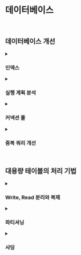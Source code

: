 # 데이터베이스

<br>

## 데이터베이스 개선

<details>
    <summary><h3>인덱스</h3></summary>
    <p>
        인덱스 튜닝을 하는 이유는 <strong>애플리케이션에서 실행되는 쿼리 실행 속도를 향상</strong>하기 위함!<br>
        <br>
        <strong>쿼리 실행 속도가 느려지면 사용자 요청이 서버에 쌓이게 되어 처리 대기 시간이 증가</strong>한다.<br>
        그만큼 <strong>CPU와 메모리 오버헤드가 발생</strong>하고 이는 <strong>전체 서버의 성능 저하를 유발</strong>한다.<br>
        <br>
        오버헤드: 시스템이 어떤 작업을 처리할 때, 필수 작업 이외에 발생하는 추가적인 자원 소비<br>
    </p>
    <br><br>
    <ul>
        <li><strong>인덱스 생성</strong>
            <ul>
                <li>자주 검색되어야 하고 크기가 최소화되어야 하며, 카디널리티가 높아야 한다.</li>
                <li>분포도가 좋은(중복이 적은) 칼럼과 기본 키, 조인 조건 칼럼에 인덱스를 구성하는 것이 좋다.</li>
                <li>인덱스 역시 비용이므로 과도한 인덱스 생성이 꼭 좋은 것만은 아님을 인지해야 한다.</li>
            </ul>
            </li>
            <br><br>
            <li><strong>인덱스 생성이 필요한 칼럼의 조건</strong>
            <ul>
                <li>WHERE, JOIN, ORDER BY 등에 자주 사용되는 칼럼</li>
                <li>중복이 적고 고유값이 많은, 즉 카디널리티가 높은 칼럼</li>
                <li>데이터 타입 크기가 작을수록 유리 (디스크 I/O 효율 증가)</li>
                <li>기본 키나 외래 키 등 JOIN 조건에 자주 사용되는 칼럼</li>
                <li>단일 인덱스보다는 실제로 함께 사용되는 조건들을 고려한 복합 인덱스가 더 효과적</li>
            </ul>
            </li>
            <br><br>
            <li><strong>인덱스를 타지 않는 경우</strong>
                <ol>
                    <li>인덱스 칼럼에 함수나 연산이 적용된 경우
                        <pre><code>
            WHERE SUBSTRING(name, 1, 4) = 'Choi';
            WHERE column1 + 10 = 20;
            WHERE CONCAT(first_name, last_name) = 'JisooChoi';
                        </code></pre>
                    </li>
                <li>
                    부정형 비교(조건 거부) 사용 시<br>
                    (긍정형 비교는 인덱스를 타지만 데이터 분포에 따라 효과가 거의 없을 수 있다.)
                    <pre><code>
            WHERE status != 'active';
            WHERE id NOT IN (1, 2, 3);
                    </code></pre>
                </li>
                <li>
                    카디널리티가 낮거나 값 범위가 넓은 조건
                    <pre><code>
            WHERE gender = 'F';  -- 값이 2개뿐이면 인덱스 효율 낮음
                    </code></pre>
                </li>
                <li>
                LIKE 절에 와일드카드(%)가 앞에 있는 경우
                    <pre><code>
            WHERE name LIKE '%soo';  -- 인덱스 사용 불가
            WHERE name LIKE 'ji%';   -- 인덱스 사용 가능
                    </code></pre>
                </li>
                <li>
                    인덱스 칼럼에 형변환이 일어난 경우
                    <pre><code>
            WHERE user_id = '123';  -- user_id가 INT인데 문자열로 비교
                    </code></pre>
                </li>
            </ol>
        </li>
    </ul>
    <br><br>
    <p>
        <strong>- 인덱스 튜닝</strong>: 이미 잘 작성된 쿼리를 더 빠르게 실행시키기 위해 인덱스를 조정<br>
        <strong>- 쿼리 최적화</strong>: 쿼리 문장 자체를 바꾸거나, 필요하면 테이블 구조까지 변경하는 작업
    </p>
    <br>
    <p>
        DB 서버는 애플리케이션 서버보다 투입 비용이 훨씬 높기 때문에 확장이 쉽지 않다. 따라서 올바른 SQL 수행을 위한 튜닝이 반드시 선행되어야 한다.<br>
    </p>
    <br><br>
</details>

<details>
    <summary><h3>실행 계획 분석</h3></summary>
    <p>일반 SELECT 쿼리 앞에 <code>EXPLAIN</code>을 추가해주면 된다.</p>
    <ul>
        <h3>[주요 항목]</h3>
            <ul>
                <li>select_type: SELECT 문 유형 (SIMPLE, SUBQUERY, UNION 등)</li>
                <li>type: 테이블에서 데이터를 읽는 방식 (좋을수록 빠름)</li>
                <li>possible_keys: 옵티마이저가 사용할 수 있는 인덱스 후보 목록</li>
                <li>key: 실제로 사용된 인덱스</li>
                <li>key_len: 사용된 인덱스의 크기 (바이트)</li>
                <li>ref: 조인할 때 어떤 컬럼이나 상수를 기준으로 연결하는지</li>
                <li>rows: 이 쿼리에서 읽을 것으로 예상되는 행 수</li>
                <li>filtered: 조건에 의해 걸러질 것으로 예상되는 비율(%)</li>
                <li>extra: 실행 방식에 대한 추가 정보 (Using temporary, Using filesort 등)</li>
            </ul>
        <br><br>
        <li><strong>select_type: 쿼리 안에 서브쿼리, UNION 등이 어떻게 구성되어 있는지 보여줌</strong>
            <ul>
                <li>복잡한 쿼리 구조(서브쿼리, UNION 등)는 성능 저하의 원인이 될 수 있음</li>
                <li>특히 DEPENDENT SUBQUERY, DEPENDENT UNION 같은 항목이 보이면 성능 병목 가능성 있음</li>
            </ul>
        </li>
        <br>
        <li><strong>⭐️ type: 테이블에 어떻게 접근하는지, 실제로 데이터를 어떻게 읽고 있는지를 보여주는 항목</strong><br>
            <ul>
                <li>type이 좋을 수록 쿼리가 빠르고 효율적</li>
                <li>ALL이나 index는 풀 테이블 스캔에 가까워 성능 이슈 가능성이 높다.</li>
            </ul>
        </li>
        <br><br>
        <li><strong>UNION</strong><br>
            UNION은 여러 SELECT 결과를 하나로 합치는 기능.<br>
            결과에서 중복된 행은 제거된다. => 이 과정에서 정렬(SORT)과 비교 연산이 필요해 성능 부담이 크다.<br>
            <br>
            DEPENDENT UNION, UNION RESULT는 성능에 안 좋다.<br>
            <br><br>
            <strong>UNION 개선하기</strong>
            <ul>
                <li>1. UNION은 UNION ALL로 바꾸기<br>
                    UNION ALL은 중복 제거를 하지 않아, 정렬 비용이 없다.<br>단, 정말 중복 허용해도 되는지를 잘 확인해야 한다.
                </li>
                <li>2. 서브쿼리를 최적화해서 결과 집합 크기 줄이기<br>
                    ex) WHERE 조건을 더 정교하게 걸어서 불필요한 row를 줄이기
                </li>
                <li>3. UNION 대신 JOIN 사용을 고려하기<br>
                    - JOIN이 더 효율적일 수 있음<br>
                    - 두 SELECT가 같은 조건이나 키를 기준으로 묶을 수 있는 구조라면 JOIN이 더 나음
                </li>
            </ul>
        </li>
        <br>
        <li><strong>성능이 좋은 실행 계획 기준</strong>
            <ul>
                <li>select_type: SIMPLE, PRIMARY, DERIVED</li>
                <li>type: system, const, eq_ref</li>
                <li>extra: Using index</li>
                <br>
            </ul>
            나머지 값들은 성능 저하 가능성이 있으므로 튜닝 대상 후보로 보고 속도 측정을 해보아야 한다.
            <br><br>
        </li>
    </ul>
    <br>
    <p>
        DB 서버는 애플리케이션 서버보다 투입 비용이 훨씬 높기 때문에 확장이 쉽지 않다. 따라서 올바른 SQL 수행을 위한 튜닝이 반드시 선행되어야 한다.<br>
    </p>
    <p><strong>* 옵티마이저</strong>: 데이터베이스가 쿼리를 가장 빠르게 실행할 수 있도록 실행 계획을 자동으로 결정하는 엔진<br>
        <strong>* 풀텍스트 인덱스</strong>: 문자열을 대상으로 검색어 포함 여부, 유사도, 키워드 검색 등을 지원하는 특수 인덱스<br>
        <strong>* 인덱스 튜닝</strong>: 이미 잘 작성된 쿼리를 더 빠르게 실행시키기 위해 인덱스를 조정<br>
        <strong>* 쿼리 최적화</strong>: 쿼리 문장 자체를 바꾸거나, 필요하면 테이블 구조까지 변경하는 작업
    </p>
    <br><br>
</details>

<details>
    <summary><h3>커넥션 풀</h3></summary>
    <p>
        * 커넥션 풀(Connection Pool): <strong>DB 연결을 미리 만들어두고 재사용</strong>함으로써 성능을 높이는 방식<br>
        * 커넥션 풀 사이즈: <strong>동시에 몇 개의 DB 연결</strong>을 허용할 것인지 설정<br>
        <br><br>
        데이터베이스 커넥션 풀 사이즈는 <strong>애플리케이션의 성능, 데이터베이스의 자원, 그리고 실제 트래픽 패턴</strong>을 고려해서 설정 해야한다.<br>
        잘못 설정된 커넥션 수는 <strong>응답 지연, 리소스 낭비, 시스템 과부하</strong>로 이어질 수 있다.<br><br>
        * 데이터베이스 자원: CPU 성능 + 메모리 + 디스크I/O(데이터를 읽고 쓰는 속도) + 네트워크 대역폭(DB와 애플리케이션 서버 간 데이터 전송 속도) + DB 엔진 설정(동시 연결 수와 버퍼 크기 제한)<br>
        <br>
    </p>
    <br>
    <h3>커넥션 풀 사이즈 설정 기준</h3>
    <code>최대 커넥션 수 = 애플리케이션 서버 수 × 서버당 커넥션 수<br></code>
    <ul>
        <br>
        <li><strong>고려 요소</strong>
            <ul>
                <li>초당 요청 쿼리 수 (QPS: Queries Per Second)</li>
                <li>요청당 평균 쿼리 처리 시간</li>
                <li>최대 피크 시간대의 요청량</li>
                <li>DB 서버의 max_connections 값 (DB 서버가 동시에 처리할 수 있는 최대 클라이언트 연결 수)</li>
                <li>DB 서버의 CPU, 메모리 등 리소스 여유</li>
                <li>슬로우 쿼리 발생 여부 (느린 쿼리는 커넥션을 오래 붙잡아두기 때문)</li>
            </ul>
        </li>
        <br>
        예: QPS가 100이고, 쿼리당 평균 처리 시간이 100ms라면,<br>
        동시에 활성화되는 커넥션은 약 10개 필요하다.<br>
        → 안전하게 2배인 20개 정도로 설정 후 테스트<br>
        <br>
    </ul>
    <h3>병목과 튜닝 전략</h3>
    <ul>
        <li><strong>성능 병목 원인</strong><br>
            <ul>
                <li><strong>1. 커넥션 풀 부족</strong> → 대기 시간 증가</li>
                <li><strong>2. 슬로우 쿼리</strong> → 커넥션 점유 시간 증가 →  풀 고갈</li>
            </ul>
        </li>
        <li><strong>해결 전략</strong><br>
            <ul>
                <li>쿼리 튜닝: 슬로우 쿼리 제거 → 커넥션 점유 시간 단축</li>
                <li>풀 사이즈 조정: 점진적으로 늘리며 모니터링</li>
                <li>성능 테스트 반복: 실제 트래픽 시뮬레이션 후 적정값 도출</li>
                <li>최대 허용 커넥션 수 고려: DB가 감당 가능한 범위 내에서 설정</li>
            </ul>
        </li>
        <br><br>
    </ul>
    <h3>실무 예시</h3>
    <ul>
        <li>WAS(Web Application Server) 서버 3대</li>
        <li>초당 150 쿼리 발생</li>
        <li>쿼리당 평균 처리 시간 50ms</li>
        <br>
        <code>1000ms / 50ms = 20</code><br>
        → 한 커넥션은 초당 최대 20개의 쿼리 처리 가능 (1초 = 1000ms)<br>
        <code>150 / 20 = 7.5</code><br>
        → 초당 150 쿼리 처리하려면 7.5개 커넥션이 필요함<br>
        <br>
        최소 8개의 커넥션이 있어야 함<br>
        여유 고려해 서버당 커넥션 풀 사이즈를 20 ~ 30개 설정<br>
        <br>
        <li>
            왜 20 ~ 30개로 설정할까?
            <ul>
                <strong>1. 트래픽은 늘 평균이 아니라 피크를 기준으로 튜닝해야 하기 때문</strong><br>
                → 순간 150개가 아니라 200개, 300개까지 치솟을 수도 있음<br><br>
                <strong>2. 슬로우 쿼리나 일시적인 병목 상황이 있을 수 있기 때문</strong><br>
                → 어떤 쿼리는 50ms보다 오래 걸릴 수 있음. 그동안 커넥션은 반납되지 않고 점유된 채 대기함<br><br>
                <strong>3. 비즈니스 로직 중간에 커넥션을 오래 점유하는 경우 대비</strong><br>
                → 트랜잭션 처리, 외부 API 연동 등<br><br>
                <strong>4. 3대 WAS로 분산되어 있기 때문에 개별 서버당 충분한 커넥션 확보 필요</strong><br>
                → 전체적으로는 20개면 충분할 수 있어도, 일부 WAS에 트래픽이 쏠리면 서버 1대당 커넥션 수가 부족할 수 있음<br><br>
                <strong>5. 풀은 부족하면 병목, 많아도 리소스 낭비는 거의 없음</strong><br>
                → 커넥션 풀을 20개로 설정했다고 해서 항상 20개가 활성화되는 것이 아님. 대부분 idle 상태에 있음<br>
                → 풀 사이즈 = 최대 허용치. 리소스 낭비 없음<br>
            </ul>
        </li>
    </ul>

</details>

<details>
    <summary><h3>중복 쿼리 개선</h3></summary>
    <p>
        <strong>DB 접근 횟수를 줄이고, 인덱스를 활용해 응답 시간을 개선</strong>하는 것이 애플리케이션 성능 최적화의 가장 효과적인 방법<br>
    </p>
    <br>
    <ul>
        <li><strong>1. DB 접근 최소화</strong><br>
            <ul>
                <li>쿼리 호출 횟수를 줄이는 것이 가장 우선</li>
                <li>자주 사용하는 데이터를 캐싱하거나, <strong>한 번에 묶어서 조회하는 방식 고려해보기</strong></li>
            </ul>
        </li>
        <br>
        <li><strong>2. 로직으로 처리 가능한 것은 로직에서 처리</strong><br>
            <ul>
                <li>쿼리로 모든 걸 처리하지 말고, <strong>DB에서 가져온 데이터를 애플리케이션 로직에서 가공</strong><br></li>
                <li>ex) 필터링, 정렬, 집계 등을 로직 레벨에서 처리</li>
            </ul>
        </li>
        <br>
        <li><strong>3. 복잡한 조인은 애플리케이션에서 코드로 분리</strong><br>
            <ul>
                <li>조인 depth가 깊고 쿼리가 복잡하면 성능 저하 가능</li>
                <li>해결 방법<br>
                - 주요 테이블에서 데이터를 먼저 조회<br>
                - 해당 결과의 키(id 등)를 기준으로 다른 테이블을 개별 조회<br>
                - <strong>애플리케이션 레벨에서 코드로 결과 조합</strong> => merge(여러 데이터 소스를 하나로 합치기), filter, join(공통 키로 데이터를 연결) 수행<br>
                </li>
            </ul>
        </li>
        <br>
        <li><strong>4. 3번은 MSA에서도 유용한 전략</strong><br>
            <ul>
                <li><strong>MSA 환경에서는 서비스마다 DB를 분리해두는 경우가 많아, 복잡한 조인을 SQL에서 직접 수행하기 어렵다.</strong><br>
                이럴 경우, 각 서비스에서 데이터를 API로 조회하고, <strong>애플리케이션 또는 API Gateway에서 데이터를 조합</strong>해 응답을 구성하는 방식이 자주 사용된다.
                </li>
                <br>
            </ul>
        </li>
        <br><br>
    </ul>

</details>

<br>

## 대용량 테이블의 처리 기법

<details>
    <summary><h3>Write, Read 분리와 복제</h3></summary>
    <h3>리플리케이션(Replication)의 목적</h3>
    <ol>
        <li>
        <strong>가용성과 안정성 확보</strong><br>
        데이터를 실시간 또는 거의 실시간으로 다른 DB에 복제
        </li>
        <li>
        <strong>백업 및 복구 대비</strong><br>
        장애 시 슬레이브를 마스터로 전환 가능 (High Availability)
        </li>
        <li>
        <strong>대용량 처리 효율성</strong><br>
        - 데이터 분석, 큐 전송 등 비즈니스 트랜잭션과 분리된 작업을 슬레이브에서 수행해 마스터 부하 방지<br>
        - 복잡한 조인이나 대용량 데이터 조회 시 슬레이브에서 처리해 마스터 부하 방지
        </li>
    </ol>
    <br>
    <h3>마스터와 슬레이브의 사양 차이를 최소화해야 하는 이유</h3>
    <ol>
    <li>
        <strong>복제 지연</strong><br>
        슬레이브가 마스터의 변경 내용을 제시간에 반영하지 못해 실시간 데이터 일관성에 문제가 생김.
    </li>
    <br>
    <li>
        <strong>버퍼 오버플로우(DB 서버 메모리 버퍼)</strong><br>
        슬레이브의 처리 속도가 느려 복제 로그가 버퍼에 과도하게 쌓이고 넘칠 수 있음.
        <ul>
        <li><strong>로그 손실</strong>: 버퍼가 가득 차면 이후 로그가 누락</li>
        <li><strong>복제 중단</strong>: 복제 프로세스가 멈추거나 오류 발생</li>
        <li><strong>서비스 영향</strong>: 슬레이브를 참조하는 시스템에서 오래된 데이터가 조회될 수 있음.</li>
        </ul>
    </li>
    <br>
    <li>
        <strong>복제 전환(Failover) 시 문제 발생</strong><br>
        마스터에 장애가 발생해 슬레이브를 새 마스터로 승격할 때, 슬레이브의 사양이 낮으면 다음과 같은 문제가 발생.
        <ul>
        <li><strong>DB 연결 실패</strong>: 새 마스터가 요청을 감당하지 못해 접속 불가</li>
        <li><strong>과부하로 인한 성능 저하</strong>: 처리 능력 부족으로 시스템 전체 성능 저하</li>
        <li><strong>데이터 유실 / 중복 처리</strong>: 복제 지연 상태에서 전환되면 트랜잭션 누락 또는 중복 발생</li>
        <li><strong>트랜잭션 누락</strong>: 전환 직전 처리 중이던 트랜잭션이 손실될 가능성</li>
        </ul>
    </li>
    </ol>
    <br>
</details>

<details>
    <summary><h3>파티셔닝</h3></summary>
    <p><strong>하나의 테이블을 논리적으로 여러 파티션으로 나눠 데이터를 저장하는 방식.</strong></p>
    <ul>
        <li><strong>불필요한 파티션은 스캔하지 않아도 됨</strong> → <strong>쿼리 속도 향상</strong></li>
        <li>데이터 용량이 커도 <strong>인덱스 성능 유지</strong></li>
        <li><strong>백업</strong>(중요한 데이터를 안전하게 복사해서 보관), <strong>유지보수, 데이터 삭제</strong> 등 관리 편의성 향상</li>
    </ul>
    <br>
    <h3>언제 사용?</h3>
    <strong>슬로우 쿼리 해소, 데이터 보관 관리, 아카이빙 용이성</strong> 등이 목적<br><br>
    <ul>
        <li>데이터가 시간이 지남에 따라 <strong>지속적으로 증가</strong>하는 경우</li>
        <li>특정 테이블에 <strong>SELECT, INSERT, UPDATE가 매우 빈번하게 발생</strong>하는 경우 (데이터를 나눠서 성능과 관리 효율 높이기 위해)</li>
        <li><strong>인덱스 크기 증가에 따른 성능 저하</strong>를 완화하고자 할 때</li>
    </ul>
    <br>
    <h3>파티셔닝은 실제로 테이블을 나누는 건가?</h3>
    <ul>
        <li>논리적으로는 하나의 테이블로 간주되지만, 물리적으로는 내부적으로 여러 파티션(파일 단위)으로 저장됨.</li>
        <li><strong>사용자(개발자)는 하나의 테이블처럼 쿼리</strong>하지만, DBMS가 조건에 따라 특정 파티션만 조회 (<strong>Database 입장에서 데이터 파일은 나눠져 있음.</strong>)</li>
    </ul>
    <br>
    <h3>파티셔닝 전략</h3>
    <ol>
        <li><strong>수평 파티셔닝</strong><br>
        → 데이터 행(row)을 기준으로 나눔 (<strong>날짜, 범위, 특정 컬럼 값</strong> 기준)</li><br>
        <li><strong>수직 파티셔닝</strong><br>
        → 데이터 열(column)을 기준으로 나눔 (자주 사용하는 <strong>칼럼</strong>만 별도 분리)</li>
    </ol>
    <br>
    <h3>파티셔닝 기준 예시</h3>
    <ul>
        <li><strong>범위 기반 파티셔닝 (Range Partitioning)</strong><br>
            - <strong>시간 순으로 쌓이는 데이터</strong> (로그, 거래내역, 주문 등)<br>
            - <strong>특정 기간 단위 (년/월/일)</strong>로 데이터 삭제, 백업, 보관이 필요한 경우<br>
            - 오래된 데이터는 거의 조회를 안 하고, <strong>최신 데이터만 자주 조회</strong>하는 경우<br>
            ex) created_at 날짜가 2023, 2024, 2025년별로 분할<br>
        </li><br>
        <li><strong>해시 기반 파티셔닝 (Hash Partitioning)</strong><br>
            - 데이터에 <strong>균등한 분산</strong>이 필요한 경우<br>
            - <strong>특정 컬럼 값으로 필터링이 다양하게</strong> 들어오는 경우<br>
            - 시간 순/범위 보다 <strong>랜덤 접근</strong>이 많을 때<br>
            - 쿼리 대상이 특정 파티션으로 편중되는 걸 방지하고 싶은 경우<br>
            <br>
            MySQL 내부 해시 함수를 적용해서 n개로 쪼개달라고 하면 n개의 파티션으로 균등하게 분산 저장함 → DB가 알아서 해시를 적용하고 분배함<br>
            ex) 회원 데이터 user_id % N 으로 분할 →  데이터 CRUD 시 특정 파티션에만 몰리지 않음
        </li><br>
        <li><strong>리스트 기반 파티셔닝 (List Partitioning)</strong><br>
            - 데이터가 <strong>명확한 카테고리 값</strong>으로 나눠질 때<br>
            - 범위가 아니라 <strong>불연속적 구간</strong>으로 구분되는 경우<br>
            ex) 지역별(서울, 부산, 대구)로 분할 / 상품 카테고리별(전자제품, 의류, 식품 등) / 국가별 판매 데이터(국가 코드에 따라 데이터 저장소 최적화)
        </li><br>
        <li><strong>혼합 파티셔닝 (Composite)</strong><br>
            - <strong>대용량 + 다차원 조건</strong>을 함께 고려해야 할 때<br>
            - 1차 기준은 범위(ex: 날짜), 2차 기준은 해시나 리스트<br>
            - 단일 파티셔닝으로는 데이터 분포 불균형이 심한 경우<br>
            <br>
            * <strong>거래 로그 테이블 예시</strong><br>
            1차 created_at 연 단위 분할<br>
            2차 user_id 해시 분할 → 특정 기간 내에서도 균등 분배<br>
            <br>
            * <strong>지역 + 기간 데이터 예시</strong><br>
            1차 국가 코드 리스트<br>
            2차 해당 국가 내에서 월 단위 범위 분할<br>
        </li>
    </ul>
</details>

<details>
    <summary><h3>샤딩</h3></summary>
    <p>
        <strong>데이터를 여러 개의 데이터베이스에 분산 저장</strong>하는 방식<br>
        DBMS가 기본적으로 제공하는 기능이 아니고, 애플리케이션 레벨에서 직접 구현해야 한다.<br>
    </p>
    <br>
    <h3>샤딩 vs 파티셔닝</h3>
    <ul>
        <li><strong>파티셔닝</strong>: <strong>하나의 DB 내</strong>에서 테이블을 <strong>논리적으로 분리</strong></li>
        <li><strong>샤딩</strong>: <strong>서로 다른 물리 DB</strong>에 테이블 데이터를 분산 저장</li>
    </ul>
    <ul>
        급성장하는 서비스는 수천만 ~ 수억 row 단위의 데이터가 빠르게 축적된다.<br>
        아무리 <strong>쿼리 튜닝이나 인덱스를 최적화해도 물리적인 데이터 양이 지나치게 크면 성능 문제는 불가피</strong>하다.<br><br>
        <strong>파티셔닝만으로는 한계가 있는 상황에서 샤딩이 필요</strong><br>
    </ul>
    <br>
    <p><strong>샤딩 예시)</strong></p>
    <ul>
    <li><strong>회원 테이블</strong><br>
        대부분 단건 조회 위주이고, <strong>일정 수준까지는 쿼리 튜닝으로 충분히 커버 가능</strong>하다.<br>
        그러나 <strong>회원 수가 수천만 이상으로 증가</strong>하거나, 로그인/권한 등 유저 기반 <strong>요청이 집중될 경우, 부하 분산을 위해 모듈러 샤딩을 적용</strong>하기도 한다.<br>
    </li>
    <br>
    <li><strong>주문/환불/배송 등 거래성 데이터</strong><br>
        <strong>주문에 비례해서 쌓이는</strong> 배송 정보, 내 구매 내역 등은 <strong>데이터 사이즈만큼 지속적으로 select, insert, update가 발생</strong>한다.<br>
        ⇒ 데이터 양과 트래픽이 함께 늘어나 슬로우 쿼리, 장애 가능성 증가. 샤딩을 해줘야 함.
    </li>
    </ul>
    <br>
    <h3>샤딩의 종류</h3>
    <p>
    대부분의 경우 샤딩 키(PK, user_id 등)를 기준으로,<br>
    <strong>해시 기반(=모듈러 샤딩)</strong> 또는 <strong>범위 기반(=레인지 샤딩)</strong> 방식 중 <strong>하나를 선택</strong>해 데이터를 분산 저장한다.
    </p>
    <h4>1. 모듈러 샤딩</h4>
    <ul>
        키 값에 모듈러 연산(key % N)을 적용해 데이터를 균등하게 분산<br>
        ex) user_id % 3 → DB0, DB1, DB2에 분산 저장<br>
        <br>
        <li><strong>데이터가 균등하게 분산되지만, 범위 조회는 약함</strong></li>
        <li>회원, 로그인 히스토리, 유저별 설정 값 등 단건 조회가 많은 데이터</li>
    </ul>
    <br>
    <strong>장점</strong>
    <ul>
        <li>특정 유저에만 집중된 요청이 많을 때 유리</li>
        <li><strong>범위 조회보단 PK 기반 단건 조회 성능이 좋음</strong></li>
        <li>⇒ user_id별로 조회하기 때문에 user_id % N으로 균등하게 쪼개기만 해도 충분히 효율적</li>
    </ul>
    <br>
    <strong>단점</strong>
    <ul>
        <li>범위 조회 시 <strong>모든 DB에 병렬로 쿼리</strong>해야 하므로 성능 저하 가능</li>
        <li>샤드 수가 바뀌면 전체 분산이 깨짐<br> (= 데이터를 전부 다시 마이그레이션 해야 함. 서비스 중단 없이 확장하기 어려움.)</li>
    </ul>
    <br>
    <h4>2. 레인지 샤딩</h4>
    <ul>
        key의 값 범위에 따라 분할 저장<br>
        ex) order_id 1~1,000,000 → DB A, 1,000,001~2,000,000 → DB B<br>
        <br>
        <li>주문, 결제, 배송, 로그 등 <strong>시간순으로 쌓이는 데이터</strong></li>
    </ul>
    <br>
    <strong>장점</strong>
    <ul>
        <li>범위 조회 성능이 뛰어남</li>
        <li>구조 변경이 비교적 유연함 (새 범위만 정의하면 됨)</li>
        <li>시간 순 정렬/필터가 편리</li>
    </ul>
    <strong>단점</strong>
    <ul>
        <li>마지막 DB에만 쓰기 쏠림 발생 가능</li>
        <li>특정 범위에 데이터가 몰릴 경우, 불균형이 생기고 특정 DB만 과부하될 수 있음</li>
        <li>새로운 범위를 위한 샤드 추가/관리가 필요</li>
    </ul>
    <br>
    * 추가) 일관된 해싱 기반 샤딩<br><br>
    <details>
        <summary><strong>왜 주문 같은 데이터는 레인지 샤딩을 많이 쓸까?</strong></summary>
        <ol>
        <li><strong>범위 조회가 많기 때문</strong><br>
            order_id나 created_at으로 범위 조회가 자주 발생<br>
            모듈러 샤딩이면 이걸 모든 DB에 동시에 쿼리해야 함 → 병렬 쿼리, 성능 저하
        </li>
        <li><strong>시간순 정렬이 중요</strong><br>
            최신 주문보기, 주문 순 정렬<br>
            레인지 샤딩은 시간 순서에 따라 자연스럽게 분리되어 관리/정렬이 편리함
        </li>
        <li><strong>계속 쌓이면서 갱신이 적은 데이터</strong><br>
            주문 데이터는 한 번 INSERT 되고 거의 안 바뀜<br>
            데이터 쏠림 문제는 읽기 부하가 아닌, 쓰기 부하 관점에서만 고려하면 됨
        </li>
        </ol>
    </details>
    <br>
    <h3>샤딩 적용 절차</h3>
    <ol>
        <li><strong>샤딩 키 선정 및 설계</strong><br>
            - 테이블을 분석하고 샤딩 기준(키)을 설정
        </li><br>
        <li><strong>데이터 마이그레이션</strong><br>
            - 기존 데이터를 샤딩 구조에 맞춰 샤드 DB로 이관
        </li><br>
        <li><strong>이중 저장 단계</strong><br>
            - 일정 기간 동안 기존 DB + 샤딩 DB에 함께 저장하면서 이중 운영<br>
            - 애플리케이션 레벨에서 분산 저장/조회 로직을 구현
        </li><br>
        <li><strong>샤딩 안정화 후 전환 완료</strong><br>
            - 시스템이 안정화되면 기존 DB 저장 로직 제거<br>
            - 샤딩 DB만 운영
        </li>
    </ol>
</details>
